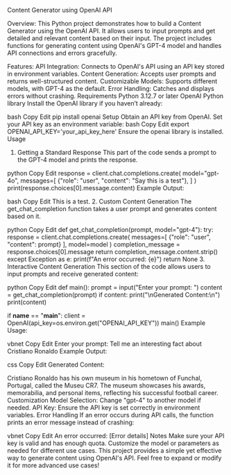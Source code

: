 Content Generator using OpenAI API

Overview:
This Python project demonstrates how to build a Content Generator using the OpenAI API. It allows users to input prompts and get detailed and relevant content based on their input. The project includes functions for generating content using OpenAI's GPT-4 model and handles API connections and errors gracefully.

Features:
API Integration: Connects to OpenAI's API using an API key stored in environment variables.
Content Generation: Accepts user prompts and returns well-structured content.
Customizable Models: Supports different models, with GPT-4 as the default.
Error Handling: Catches and displays errors without crashing.
Requirements
Python 3.12.7 or later
OpenAI Python library
Install the OpenAI library if you haven’t already:

bash
Copy
Edit
pip install openai
Setup
Obtain an API key from OpenAI.
Set your API key as an environment variable:
bash
Copy
Edit
export OPENAI_API_KEY='your_api_key_here'
Ensure the openai library is installed.
Usage
1. Getting a Standard Response
This part of the code sends a prompt to the GPT-4 model and prints the response.

python
Copy
Edit
response = client.chat.completions.create(
    model="gpt-4o",
    messages=[
        {"role": "user", "content": "Say this is a test"},
    ]
)
print(response.choices[0].message.content)
Example Output:

bash
Copy
Edit
This is a test.
2. Custom Content Generation
The get_chat_completion function takes a user prompt and generates content based on it.

python
Copy
Edit
def get_chat_completion(prompt, model="gpt-4"):
    try:
        response = client.chat.completions.create(
            messages=[
                {"role": "user", "content": prompt}
            ],
            model=model
        )
        completion_message = response.choices[0].message
        return completion_message.content.strip()
    except Exception as e:
        print(f"An error occurred: {e}")
        return None
3. Interactive Content Generation
This section of the code allows users to input prompts and receive generated content:

python
Copy
Edit
def main():
    prompt = input("Enter your prompt: ")
    content = get_chat_completion(prompt)
    if content:
        print("\nGenerated Content:\n")
        print(content)

if __name__ == "__main__":
    client = OpenAI(api_key=os.environ.get("OPENAI_API_KEY"))
    main()
Example Usage:

vbnet
Copy
Edit
Enter your prompt: Tell me an interesting fact about Cristiano Ronaldo
Example Output:

css
Copy
Edit
Generated Content:

Cristiano Ronaldo has his own museum in his hometown of Funchal, Portugal, called the Museu CR7. The museum showcases his awards, memorabilia, and personal items, reflecting his successful football career.
Customization
Model Selection: Change "gpt-4" to another model if needed.
API Key: Ensure the API key is set correctly in environment variables.
Error Handling
If an error occurs during API calls, the function prints an error message instead of crashing:

vbnet
Copy
Edit
An error occurred: [Error details]
Notes
Make sure your API key is valid and has enough quota.
Customize the model or parameters as needed for different use cases.
This project provides a simple yet effective way to generate content using OpenAI's API. Feel free to expand or modify it for more advanced use cases!
